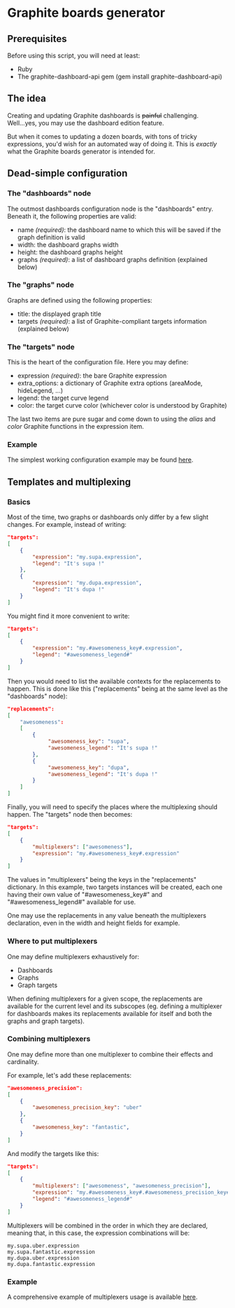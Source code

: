 Graphite boards generator
=========================

## Prerequisites
Before using this script, you will need at least:
* Ruby
* The graphite-dashboard-api gem (gem install graphite-dashboard-api)

## The idea
Creating and updating Graphite dashboards is ~~painful~~
challenging. Well...yes, you may use the dashboard edition feature.

But when it comes to updating a dozen boards, with tons of tricky expressions,
you'd wish for an automated way of doing it. This is *exactly* what the Graphite
boards generator is intended for.

## Dead-simple configuration
### The "dashboards" node
The outmost dashboards configuration node is the "dashboards" entry. Beneath it,
the following properties are valid:
* name *(required)*: the dashboard name to which this will be saved if the graph
definition is valid
* width: the dashboard graphs width
* height: the dashboard graphs height
* graphs *(required)*: a list of dashboard graphs definition (explained below)

### The "graphs" node
Graphs are defined using the following properties:
* title: the displayed graph title
* targets *(required)*: a list of Graphite-compliant targets information
(explained below)

### The "targets" node
This is the heart of the configuration file. Here you may define:
* expression *(required)*: the bare Graphite expression
* extra_options: a dictionary of Graphite extra options (areaMode, hideLegend,
...)
* legend: the target curve legend
* color: the target curve color (whichever color is understood by Graphite)

The last two items are pure sugar and come down to using the *alias* and
*color* Graphite functions in the expression item.

### Example
The simplest working configuration example may be found
[here](/examples/dead-simple.json).

## Templates and multiplexing
### Basics
Most of the time, two graphs or dashboards only differ by a few slight
changes. For example, instead of writing:
```json
"targets":
[
    {
        "expression": "my.supa.expression",
        "legend": "It's supa !"
    },
    {
        "expression": "my.dupa.expression",
        "legend": "It's dupa !"
    }
]
```

You might find it more convenient to write:
```json
"targets":
[
    {
        "expression": "my.#awesomeness_key#.expression",
        "legend": "#awesomeness_legend#"
    }
]
```

Then you would need to list the available contexts for the replacements to
happen. This is done like this ("replacements" being at the same level as the
"dashboards" node):
```json
"replacements":
[
    "awesomeness":
    [
        {
             "awesomeness_key": "supa",
             "awesomeness_legend": "It's supa !"
        },
        {
             "awesomeness_key": "dupa",
             "awesomeness_legend": "It's dupa !"
        }
    ]
]
```

Finally, you will need to specify the places where the multiplexing should
happen. The "targets" node then becomes:
```json
"targets":
[
    {
        "multiplexers": ["awesomeness"],
        "expression": "my.#awesomeness_key#.expression"
    }
]
```

The values in "multiplexers" being the keys in the "replacements"
dictionary. In this example, two targets instances will be created, each one
having their own value of "#awesomeness_key#" and "#awesomeness_legend#"
available for use.

One may use the replacements in any value beneath the multiplexers declaration,
even in the width and height fields for example.

### Where to put multiplexers
One may define multiplexers exhaustively for:
* Dashboards
* Graphs
* Graph targets

When defining multiplexers for a given scope, the replacements are available for
the current level and its subscopes (eg. defining a multiplexer for dashboards
makes its replacements available for itself and both the graphs and graph
targets).

### Combining multiplexers
One may define more than one multiplexer to combine their effects and
cardinality.

For example, let's add these replacements:
```json
"awesomeness_precision":
[
    {
        "awesomeness_precision_key": "uber"
    },
    {
        "awesomeness_key": "fantastic",
    }
]
```

And modify the targets like this:
```json
"targets":
[
    {
        "multiplexers": ["awesomeness", "awesomeness_precision"],
        "expression": "my.#awesomeness_key#.#awesomeness_precision_key#.expression",
        "legend": "#awesomeness_legend#"
    }
]
```

Multiplexers will be combined in the order in which they are declared, meaning
that, in this case, the expression combinations will be:
```
my.supa.uber.expression
my.supa.fantastic.expression
my.dupa.uber.expression
my.dupa.fantastic.expression
```
### Example
A comprehensive example of multiplexers usage is available
[here](/examples/multiplexers.json).
